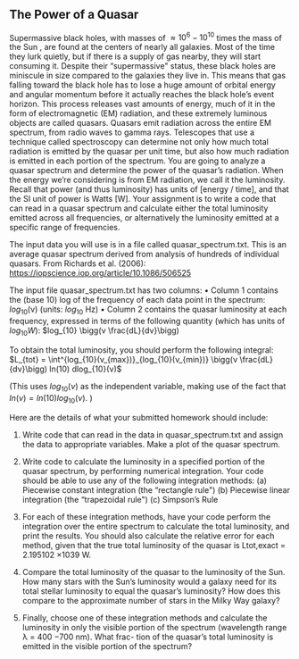 ## The Power of a Quasar
Supermassive black holes, with masses of $\approx 10^6 − 10^{10}$ times the mass of the Sun , are
found at the centers of nearly all galaxies. Most of the time they lurk quietly, but if there is
a supply of gas nearby, they will start consuming it. Despite their “supermassive" status,
these black holes are miniscule in size compared to the galaxies they live in. This means
that gas falling toward the black hole has to lose a huge amount of orbital energy and
angular momentum before it actually reaches the black hole’s event horizon.
This process releases vast amounts of energy, much of it in the form of electromagnetic
(EM) radiation, and these extremely luminous objects are called quasars. Quasars emit
radiation across the entire EM spectrum, from radio waves to gamma rays. Telescopes
that use a technique called spectroscopy can determine not only how much total radiation
is emitted by the quasar per unit time, but also how much radiation is emitted in each
portion of the spectrum. You are going to analyze a quasar spectrum and determine the
power of the quasar’s radiation. When the energy we’re considering is from EM radiation,
we call it the luminosity. Recall that power (and thus luminosity) has units of [energy /
time], and that the SI unit of power is Watts [W].
Your assignment is to write a code that can read in a quasar spectrum and calculate
either the total luminosity emitted across all frequencies, or alternatively the luminosity
emitted at a specific range of frequencies. 

The input data you will use is in a file called quasar_spectrum.txt. 
This is an average quasar spectrum derived from analysis of hundreds of individual quasars.
From Richards et al. (2006): https://iopscience.iop.org/article/10.1086/506525


The input file quasar_spectrum.txt has two columns:
• Column 1 contains the (base 10) log of the frequency of each data point in the
spectrum: $log_{10}$(ν) (units: $log_{10}$ Hz)
• Column 2 contains the quasar luminosity at each frequency, expressed in terms of
the following quantity (which has units of $log_{10} W$):
$log_{10} \bigg(ν \frac{dL}{dν}\bigg)

To obtain the total luminosity, you should perform the following integral:
$L_{tot} = \int^{log_{10}(ν_{max})}_{log_{10}(ν_{min})} \bigg(ν \frac{dL}{dν}\bigg) ln(10) dlog_{10}(ν)$

(This uses $log_{10}(ν)$ as the independent variable, making use of the fact that
$ln(ν) = ln(10) log_{10}(ν).$ )

Here are the details of what your submitted homework should include:
1. Write code that can read in the data in quasar_spectrum.txt and assign the
data to appropriate variables. Make a plot of the quasar spectrum.

2. Write code to calculate the luminosity in a specified portion of the quasar spectrum,
by performing numerical integration. Your code should be able to use any of the
following integration methods:
(a) Piecewise constant integration (the “rectangle rule")
(b) Piecewise linear integration (the “trapezoidal rule")
(c) Simpson’s Rule

3. For each of these integration methods, have your code perform the integration over
the entire spectrum to calculate the total luminosity, and print the results. You should
also calculate the relative error for each method, given that the true total luminosity
of the quasar is Ltot,exact = 2.195102 ×1039 W.

4. Compare the total luminosity of the quasar to the luminosity of the Sun. How many
stars with the Sun’s luminosity would a galaxy need for its total stellar luminosity to
equal the quasar’s luminosity? How does this compare to the approximate number
of stars in the Milky Way galaxy?

5. Finally, choose one of these integration methods and calculate the luminosity in only
the visible portion of the spectrum (wavelength range λ = 400 −700 nm). What frac-
tion of the quasar’s total luminosity is emitted in the visible portion of the spectrum?
